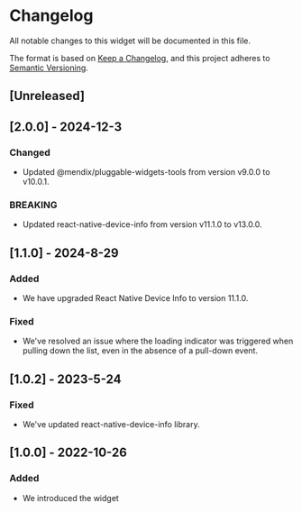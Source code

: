 # Changelog

All notable changes to this widget will be documented in this file.

The format is based on [Keep a Changelog](https://keepachangelog.com/en/1.0.0/), and this project adheres to [Semantic Versioning](https://semver.org/spec/v2.0.0.html).

## [Unreleased]

## [2.0.0] - 2024-12-3

### Changed

-   Updated @mendix/pluggable-widgets-tools from version v9.0.0 to v10.0.1.

### BREAKING

-   Updated react-native-device-info from version v11.1.0 to v13.0.0.

## [1.1.0] - 2024-8-29

### Added

-   We have upgraded React Native Device Info to version 11.1.0.

### Fixed

-   We've resolved an issue where the loading indicator was triggered when pulling down the list, even in the absence of a pull-down event.

## [1.0.2] - 2023-5-24

### Fixed

-   We've updated react-native-device-info library.

## [1.0.0] - 2022-10-26

### Added

-   We introduced the widget
